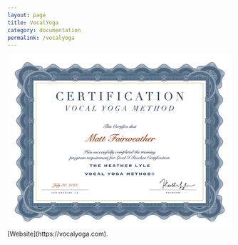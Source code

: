 ```yaml
---
layout: page
title: VocalYoga
category: documentation
permalink: /vocalyoga
---
```


<img src="assets/img/VYCert.png"/>
[Website](https://vocalyoga.com).